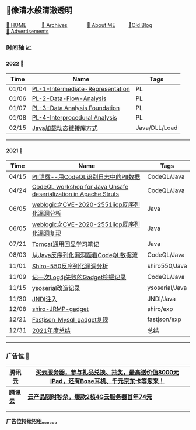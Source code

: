 <head>
    <script async src="https://pagead2.googlesyndication.com/pagead/js/adsbygoogle.js?client=ca-pub-4943002733193231"
        crossorigin="anonymous"></script>
</head>









## 👋像清水般清澈透明

[🏯 HOME](https://sumsec.me/)&emsp;&emsp;&emsp;[&#x1F4C1; Archives](./resources/Archives.md)  &emsp;&emsp; &emsp; [&#x1F4E3; About ME](./resources/AboutMe.md) &emsp;&emsp;  [&#x1F4D2;Old Blog](https://old.sumsec.me)&emsp;&emsp;&emsp; [&#x1F4CC; Advertisements](./resources/Advertisements.md)



### 时间轴 &#x1F4C8;



#### 2022  📅

| Time  | Name                                                         | Tags          |
| ----- | ------------------------------------------------------------ | ------------- |
| 01/04 | [PL-1-Intermediate-Representation](./PL/Intermediate-Representation.md) | PL            |
| 01/06 | [PL-2-Data-Flow-Analysis](./PL/Data-Flow-Analysis.md)        | PL            |
| 01/07 | [PL-3-Data Analysis Foundation](./PL/Data-Analysis-Foundation.md) | PL            |
| 01/08 | [PL-4-Interprocedural Analysis](./PL/Interprocedural-Analysis.md) | PL            |
| 02/15 | [Java加载动态链接库方式](./2022/Java加载动态链接库方式.md)   | Java/DLL/Load |



---



#### 2021 📅

| Time  | Name                                                         | Tags           |
| ----- | ------------------------------------------------------------ | -------------- |
| 04/15 | [PII泄露--用CodeQL识别日志中的PII数据](./2021/PII泄露--用CodeQL识别日志中的PII数据.md) | CodeQL/Java    |
| 04/24 | [CodeQL workshop for Java Unsafe deserialization in Apache Struts](./2021/CodeQL-workshop-for-Java-Unsafe-deserialization-in-Apache-Struts.md) | CodeQL/Java    |
| 06/05 | [weblogic之CVE-2020-2551iiop反序列化漏洞分析](./2021/weblogic之CVE-2020-2551iiop反序列化漏洞分析.md) | Java           |
| 06/05 | [weblogic之CVE-2020-2551iiop反序列化漏洞复现](./2021/weblogic之CVE-2020-2551iiop反序列化漏洞复现.md) | Java           |
| 07/21 | [Tomcat通用回显学习笔记](./2021/Tomcat通用回显学习笔记.md)   | Java           |
| 08/03 | [从Java反序列化漏洞题看CodeQL数据流](./2021/从Java反序列化漏洞题看CodeQL数据流.md) | CodeQL/Java    |
| 11/01 | [Shiro-550反序列化漏洞分析](./2021/Shiro-550反序列化漏洞分析.md) | shiro550/Java  |
| 11/09 | [记一次Log4j失败的Gadget挖掘记录](./2021/记一次Log4j失败的Gadget挖掘记录.md) | CodeQL/Java    |
| 11/15 | [ysoserial改造记录](./2021/ysoserial改造记录.md)             | ysoserial/Java |
| 11/30 | [JNDI注入](./2021/JNDI注入.md)                               | JNDI/Java      |
| 12/08 | [shiro-JRMP-gadget](./2021/shiro-JRMP-gadget.md)             | shiro/exp      |
| 12/21 | [Fastjson_Mysql_gadget复现](./2021/Fastjson_Mysql_gadget复现.md) | fastjson/exp   |
| 12/31 | [2021年度总结](./2021/2021年度总结.md)                       | 总结           |



---

### 广告位 📑

| 腾讯云     | [买云服务器，参与礼品兑换、抽奖，最高送价值8000元IPad，还有Bose耳机、千元京东卡等您来！](https://curl.qcloud.com/ExHdaRF2) |
| ---------- | ------------------------------------------------------------ |
| **腾讯云** | [**云产品限时秒杀，爆款2核4G云服务器首年74元**](https://curl.qcloud.com/5RLkMR5O) |
|            |                                                              |
|            |                                                              |

**广告位持续招租。。。。。。**
